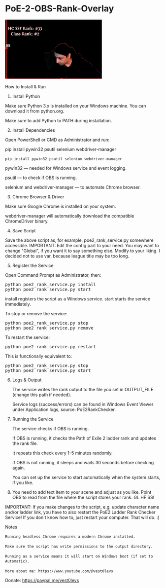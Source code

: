 # PoE-2-OBS-Rank-Overlay

![Service Demo](demo.png)

How to Install & Run

1. Install Python

Make sure Python 3.x is installed on your Windows machine. You can download it from python.org.

Make sure to add Python to PATH during installation.

2. Install Dependencies

Open PowerShell or CMD as Administrator and run:

pip install pywin32 psutil selenium webdriver-manager

    pip install pywin32 psutil selenium webdriver-manager
    
pywin32 — needed for Windows service and event logging.

psutil — to check if OBS is running.

selenium and webdriver-manager — to automate Chrome browser.

3. Chrome Browser & Driver

Make sure Google Chrome is installed on your system.

webdriver-manager will automatically download the compatible ChromeDriver binary.

4. Save Script

Save the above script as, for example, poe2_rank_service.py somewhere accessible. IMPORTANT: Edit the config part to your need. You may want to change "Global", if you want it to say something else. Modify to your liking. I decided not to use var, because league title may be too long.

5. Register the Service

Open Command Prompt as Administrator, then:
<pre>
python poe2_rank_service.py install
python poe2_rank_service.py start
</pre>
install registers the script as a Windows service.
start starts the service immediately.

To stop or remove the service:
<pre>
python poe2_rank_service.py stop
python poe2_rank_service.py remove
</pre>
To restart the service:
<pre>
python poe2_rank_service.py restart
</pre>
This is functionally equivalent to:
<pre>
python poe2_rank_service.py stop
python poe2_rank_service.py start
</pre>
6. Logs & Output

    The service writes the rank output to the file you set in OUTPUT_FILE (change this path if needed).

    Service logs (success/errors) can be found in Windows Event Viewer under Application logs, source: PoE2RankChecker.

7. Running the Service

    The service checks if OBS is running.

    If OBS is running, it checks the Path of Exile 2 ladder rank and updates the rank file.

    It repeats this check every 1–5 minutes randomly.

    If OBS is not running, it sleeps and waits 30 seconds before checking again.

    You can set up the service to start automatically when the system starts, if you like.

8. You need to add text item to your scene and adjust as you like. Point OBS to read from the file where the script stores your rank. GL HF SS!
 
IMPORTANT: If you make changes to the script, e.g. update character name and/or ladder link, you have to also restart the PoE2 Ladder Rank Checker Service! If you don't know how to, just restart your computer. That will do. :)

Notes
    
    Running headless Chrome requires a modern Chrome installed.

    Make sure the script has write permissions to the output directory.

    Running as a service means it will start on Windows boot (if set to Automatic).
    
    More about me: https://www.youtube.com/@vest0levs

Donate: https://paypal.me/vest0levs
